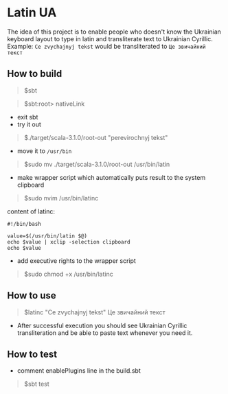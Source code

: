 # Latin UA

The idea of this project is to enable people who doesn't know the Ukrainian
keyboard layout to type in latin and transliterate text to Ukrainian Cyrillic.
Example: `Ce zvychajnyj tekst` would be transliterated to `Це звичайний текст`

## How to build
>$sbt

>$sbt:root> nativeLink
- exit sbt
- try it out
>$./target/scala-3.1.0/root-out "perevirochnyj tekst"

- move it to `/usr/bin`
>$sudo mv ./target/scala-3.1.0/root-out /usr/bin/latin

- make wrapper script which automatically puts result to the system clipboard
>$sudo nvim /usr/bin/latinc

content of latinc:
```
#!/bin/bash

value=$(/usr/bin/latin $@)
echo $value | xclip -selection clipboard
echo $value
```

- add executive rights to the wrapper script
>$sudo chmod +x /usr/bin/latinc

## How to use
>$latinc "Ce zvychajnyj tekst"
>Це звичайний текст

- After successful execution you should see Ukrainian Cyrillic transliteration
  and be able to paste text whenever you need it.

## How to test
 - comment enablePlugins line in the build.sbt
>$sbt test
 
